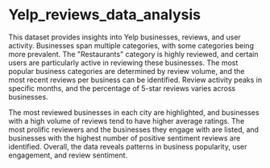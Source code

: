 # Yelp_reviews_data_analysis

This dataset provides insights into Yelp businesses, reviews, and user activity. Businesses span multiple categories, with some categories being more prevalent. The "Restaurants" category is highly reviewed, and certain users are particularly active in reviewing these businesses. The most popular business categories are determined by review volume, and the most recent reviews per business can be identified. Review activity peaks in specific months, and the percentage of 5-star reviews varies across businesses.

The most reviewed businesses in each city are highlighted, and businesses with a high volume of reviews tend to have higher average ratings. The most prolific reviewers and the businesses they engage with are listed, and businesses with the highest number of positive sentiment reviews are identified. Overall, the data reveals patterns in business popularity, user engagement, and review sentiment.


